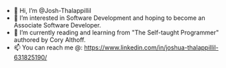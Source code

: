 - 👋 Hi, I’m @Josh-Thalappillil
- 👀 I’m interested in Software Development and hoping to become an Associate Software Developer.
- 🌱 I’m currently reading and learning from "The Self-taught Programmer" authored by Cory Althoff.
- 📫 You can reach me @: https://www.linkedin.com/in/joshua-thalappillil-631825190/

<!---
Josh-Thalappillil/Josh-Thalappillil is a ✨ special ✨ repository because its `README.md` (this file) appears on your GitHub profile.
You can click the Preview link to take a look at your changes.
--->
